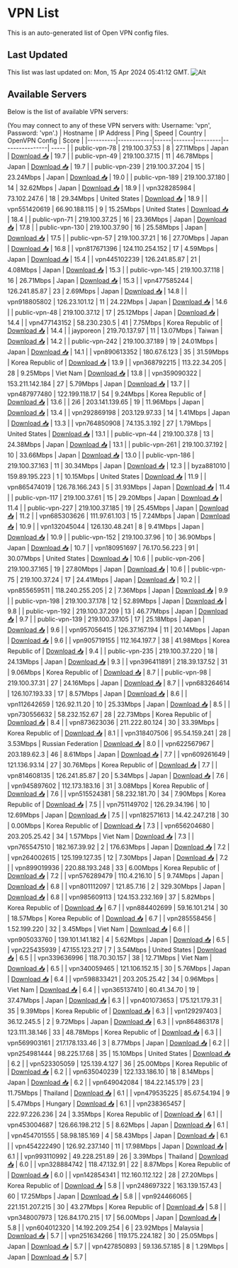 # VPN List

This is an auto-generated list of Open VPN config files.

## Last Updated

This list was last updated on: Mon, 15 Apr 2024 05:41:12 GMT.
![Alt](https://repobeats.axiom.co/api/embed/186b98318ef1479477931607c1ad7d823f12451f.svg "Repobeats analytics image")

## Available Servers

Below is the list of available VPN servers:

(You may connect to any of these VPN servers with: Username: 'vpn', Password: 'vpn'.)
| Hostname | IP Address | Ping | Speed | Country | OpenVPN Config | Score |
|----------|------------|------|-------|---------|----------------| ----- |
| public-vpn-78 | 219.100.37.53 | 8 | 27.11Mbps | Japan | [Download 📥](./configs/server_0_JP.ovpn) | 19.7 |
| public-vpn-49 | 219.100.37.15 | 11 | 46.78Mbps | Japan | [Download 📥](./configs/server_1_JP.ovpn) | 19.7 |
| public-vpn-239 | 219.100.37.204 | 15 | 23.24Mbps | Japan | [Download 📥](./configs/server_2_JP.ovpn) | 19.0 |
| public-vpn-189 | 219.100.37.180 | 14 | 32.62Mbps | Japan | [Download 📥](./configs/server_3_JP.ovpn) | 18.9 |
| vpn328285984 | 73.102.247.6 | 18 | 29.34Mbps | United States | [Download 📥](./configs/server_4_US.ovpn) | 18.9 |
| vpn551420619 | 66.90.188.115 | 9 | 15.25Mbps | United States | [Download 📥](./configs/server_5_US.ovpn) | 18.4 |
| public-vpn-71 | 219.100.37.25 | 16 | 23.36Mbps | Japan | [Download 📥](./configs/server_6_JP.ovpn) | 17.8 |
| public-vpn-130 | 219.100.37.90 | 16 | 25.58Mbps | Japan | [Download 📥](./configs/server_7_JP.ovpn) | 17.5 |
| public-vpn-57 | 219.100.37.21 | 16 | 27.70Mbps | Japan | [Download 📥](./configs/server_8_JP.ovpn) | 16.8 |
| vpn817671396 | 124.110.254.152 | 17 | 4.59Mbps | Japan | [Download 📥](./configs/server_9_JP.ovpn) | 15.4 |
| vpn445102239 | 126.241.85.87 | 21 | 4.08Mbps | Japan | [Download 📥](./configs/server_10_JP.ovpn) | 15.3 |
| public-vpn-145 | 219.100.37.118 | 16 | 26.71Mbps | Japan | [Download 📥](./configs/server_11_JP.ovpn) | 15.3 |
| vpn477585244 | 126.241.85.87 | 23 | 2.69Mbps | Japan | [Download 📥](./configs/server_12_JP.ovpn) | 14.8 |
| vpn918805802 | 126.23.101.12 | 11 | 24.22Mbps | Japan | [Download 📥](./configs/server_13_JP.ovpn) | 14.6 |
| public-vpn-48 | 219.100.37.12 | 17 | 25.12Mbps | Japan | [Download 📥](./configs/server_14_JP.ovpn) | 14.4 |
| vpn477143152 | 58.230.230.5 | 41 | 7.75Mbps | Korea Republic of | [Download 📥](./configs/server_15_KR.ovpn) | 14.4 |
| jayporeon | 219.70.137.97 | 11 | 13.07Mbps | Taiwan | [Download 📥](./configs/server_16_TW.ovpn) | 14.2 |
| public-vpn-242 | 219.100.37.189 | 19 | 24.01Mbps | Japan | [Download 📥](./configs/server_17_JP.ovpn) | 14.1 |
| vpn890613352 | 180.67.6.123 | 35 | 31.59Mbps | Korea Republic of | [Download 📥](./configs/server_18_KR.ovpn) | 13.9 |
| vpn368792215 | 113.22.34.205 | 28 | 9.25Mbps | Viet Nam | [Download 📥](./configs/server_19_VN.ovpn) | 13.8 |
| vpn359090322 | 153.211.142.184 | 27 | 5.79Mbps | Japan | [Download 📥](./configs/server_20_JP.ovpn) | 13.7 |
| vpn487977480 | 122.199.118.17 | 54 | 9.24Mbps | Korea Republic of | [Download 📥](./configs/server_21_KR.ovpn) | 13.6 |
| 2i6 | 203.141.139.65 | 19 | 11.96Mbps | Japan | [Download 📥](./configs/server_22_JP.ovpn) | 13.4 |
| vpn292869198 | 203.129.97.33 | 14 | 1.41Mbps | Japan | [Download 📥](./configs/server_23_JP.ovpn) | 13.3 |
| vpn764850908 | 74.135.3.192 | 27 | 1.79Mbps | United States | [Download 📥](./configs/server_24_US.ovpn) | 13.1 |
| public-vpn-44 | 219.100.37.8 | 13 | 24.38Mbps | Japan | [Download 📥](./configs/server_25_JP.ovpn) | 13.1 |
| public-vpn-261 | 219.100.37.192 | 10 | 33.66Mbps | Japan | [Download 📥](./configs/server_26_JP.ovpn) | 13.0 |
| public-vpn-186 | 219.100.37.163 | 11 | 30.34Mbps | Japan | [Download 📥](./configs/server_27_JP.ovpn) | 12.3 |
| byza881010 | 159.89.195.223 | 1 | 10.15Mbps | United States | [Download 📥](./configs/server_28_US.ovpn) | 11.9 |
| vpn865474019 | 126.78.166.243 | 5 | 31.93Mbps | Japan | [Download 📥](./configs/server_29_JP.ovpn) | 11.4 |
| public-vpn-117 | 219.100.37.61 | 15 | 29.20Mbps | Japan | [Download 📥](./configs/server_30_JP.ovpn) | 11.4 |
| public-vpn-227 | 219.100.37.185 | 19 | 25.45Mbps | Japan | [Download 📥](./configs/server_31_JP.ovpn) | 11.2 |
| vpn685303626 | 111.97.61.103 | 15 | 7.24Mbps | Japan | [Download 📥](./configs/server_32_JP.ovpn) | 10.9 |
| vpn132045044 | 126.130.48.241 | 8 | 9.41Mbps | Japan | [Download 📥](./configs/server_33_JP.ovpn) | 10.9 |
| public-vpn-152 | 219.100.37.96 | 10 | 36.90Mbps | Japan | [Download 📥](./configs/server_34_JP.ovpn) | 10.7 |
| vpn180951697 | 76.170.56.223 | 91 | 30.07Mbps | United States | [Download 📥](./configs/server_35_US.ovpn) | 10.6 |
| public-vpn-206 | 219.100.37.165 | 19 | 27.80Mbps | Japan | [Download 📥](./configs/server_36_JP.ovpn) | 10.6 |
| public-vpn-75 | 219.100.37.24 | 17 | 24.41Mbps | Japan | [Download 📥](./configs/server_37_JP.ovpn) | 10.2 |
| vpn855659511 | 118.240.255.205 | 2 | 7.36Mbps | Japan | [Download 📥](./configs/server_38_JP.ovpn) | 9.9 |
| public-vpn-198 | 219.100.37.178 | 12 | 52.89Mbps | Japan | [Download 📥](./configs/server_39_JP.ovpn) | 9.8 |
| public-vpn-192 | 219.100.37.209 | 13 | 46.77Mbps | Japan | [Download 📥](./configs/server_40_JP.ovpn) | 9.7 |
| public-vpn-139 | 219.100.37.105 | 17 | 25.18Mbps | Japan | [Download 📥](./configs/server_41_JP.ovpn) | 9.6 |
| vpn957056415 | 126.37.167.194 | 11 | 20.14Mbps | Japan | [Download 📥](./configs/server_42_JP.ovpn) | 9.6 |
| vpn905719155 | 112.164.197.7 | 38 | 41.98Mbps | Korea Republic of | [Download 📥](./configs/server_43_KR.ovpn) | 9.4 |
| public-vpn-235 | 219.100.37.220 | 18 | 24.13Mbps | Japan | [Download 📥](./configs/server_44_JP.ovpn) | 9.3 |
| vpn396411891 | 218.39.137.52 | 31 | 9.06Mbps | Korea Republic of | [Download 📥](./configs/server_45_KR.ovpn) | 8.7 |
| public-vpn-98 | 219.100.37.31 | 27 | 24.16Mbps | Japan | [Download 📥](./configs/server_46_JP.ovpn) | 8.7 |
| vpn683264614 | 126.107.193.33 | 17 | 8.57Mbps | Japan | [Download 📥](./configs/server_47_JP.ovpn) | 8.6 |
| vpn112642659 | 126.92.11.20 | 10 | 25.33Mbps | Japan | [Download 📥](./configs/server_48_JP.ovpn) | 8.5 |
| vpn730556632 | 58.232.152.67 | 28 | 22.73Mbps | Korea Republic of | [Download 📥](./configs/server_49_KR.ovpn) | 8.4 |
| vpn873623036 | 211.222.80.124 | 30 | 33.39Mbps | Korea Republic of | [Download 📥](./configs/server_50_KR.ovpn) | 8.1 |
| vpn318407506 | 95.54.159.241 | 28 | 3.53Mbps | Russian Federation | [Download 📥](./configs/server_51_RU.ovpn) | 8.0 |
| vpn622567967 | 203.189.62.3 | 46 | 8.61Mbps | Japan | [Download 📥](./configs/server_52_JP.ovpn) | 7.7 |
| vpn609261649 | 121.136.93.14 | 27 | 30.76Mbps | Korea Republic of | [Download 📥](./configs/server_53_KR.ovpn) | 7.7 |
| vpn814608135 | 126.241.85.87 | 20 | 5.34Mbps | Japan | [Download 📥](./configs/server_54_JP.ovpn) | 7.6 |
| vpn945897602 | 112.173.183.16 | 31 | 3.08Mbps | Korea Republic of | [Download 📥](./configs/server_55_KR.ovpn) | 7.6 |
| vpn515524381 | 58.232.181.70 | 34 | 7.90Mbps | Korea Republic of | [Download 📥](./configs/server_56_KR.ovpn) | 7.5 |
| vpn751149702 | 126.29.34.196 | 10 | 12.69Mbps | Japan | [Download 📥](./configs/server_57_JP.ovpn) | 7.5 |
| vpn182571613 | 14.42.247.218 | 30 | 0.00Mbps | Korea Republic of | [Download 📥](./configs/server_58_KR.ovpn) | 7.3 |
| vpn656204680 | 203.205.25.42 | 34 | 1.57Mbps | Viet Nam | [Download 📥](./configs/server_59_VN.ovpn) | 7.3 |
| vpn765547510 | 182.167.39.92 | 2 | 176.63Mbps | Japan | [Download 📥](./configs/server_60_JP.ovpn) | 7.2 |
| vpn264002615 | 125.199.127.35 | 12 | 7.30Mbps | Japan | [Download 📥](./configs/server_61_JP.ovpn) | 7.2 |
| vpn899019936 | 220.88.193.248 | 33 | 6.00Mbps | Korea Republic of | [Download 📥](./configs/server_62_KR.ovpn) | 7.2 |
| vpn576289479 | 110.4.216.10 | 5 | 9.74Mbps | Japan | [Download 📥](./configs/server_63_JP.ovpn) | 6.8 |
| vpn801112097 | 121.85.7.16 | 2 | 329.30Mbps | Japan | [Download 📥](./configs/server_64_JP.ovpn) | 6.8 |
| vpn985609113 | 124.153.232.169 | 37 | 5.82Mbps | Korea Republic of | [Download 📥](./configs/server_65_KR.ovpn) | 6.7 |
| vpn884402699 | 59.16.101.214 | 30 | 18.57Mbps | Korea Republic of | [Download 📥](./configs/server_66_KR.ovpn) | 6.7 |
| vpn285558456 | 1.52.199.220 | 32 | 3.45Mbps | Viet Nam | [Download 📥](./configs/server_67_VN.ovpn) | 6.6 |
| vpn905033760 | 139.101.141.182 | 4 | 5.62Mbps | Japan | [Download 📥](./configs/server_68_JP.ovpn) | 6.5 |
| vpn225435939 | 47.155.123.217 | 7 | 3.54Mbps | United States | [Download 📥](./configs/server_69_US.ovpn) | 6.5 |
| vpn339636996 | 118.70.30.157 | 38 | 12.71Mbps | Viet Nam | [Download 📥](./configs/server_70_VN.ovpn) | 6.5 |
| vpn340059465 | 121.106.152.15 | 30 | 5.76Mbps | Japan | [Download 📥](./configs/server_71_JP.ovpn) | 6.4 |
| vpn598833421 | 203.205.25.42 | 34 | 0.96Mbps | Viet Nam | [Download 📥](./configs/server_72_VN.ovpn) | 6.4 |
| vpn365137410 | 60.41.34.70 | 19 | 37.47Mbps | Japan | [Download 📥](./configs/server_73_JP.ovpn) | 6.3 |
| vpn401073653 | 175.121.179.31 | 35 | 9.39Mbps | Korea Republic of | [Download 📥](./configs/server_74_KR.ovpn) | 6.3 |
| vpn129297403 | 36.12.245.5 | 2 | 9.72Mbps | Japan | [Download 📥](./configs/server_75_JP.ovpn) | 6.3 |
| vpn864863178 | 123.111.38.146 | 33 | 48.78Mbps | Korea Republic of | [Download 📥](./configs/server_76_KR.ovpn) | 6.3 |
| vpn569903161 | 217.178.133.46 | 3 | 8.77Mbps | Japan | [Download 📥](./configs/server_77_JP.ovpn) | 6.2 |
| vpn254981444 | 98.225.17.68 | 35 | 15.10Mbps | United States | [Download 📥](./configs/server_78_US.ovpn) | 6.2 |
| vpn523305059 | 125.139.4.127 | 36 | 25.00Mbps | Korea Republic of | [Download 📥](./configs/server_79_KR.ovpn) | 6.2 |
| vpn635040239 | 122.133.186.10 | 18 | 8.14Mbps | Japan | [Download 📥](./configs/server_80_JP.ovpn) | 6.2 |
| vpn649042084 | 184.22.145.179 | 23 | 11.75Mbps | Thailand | [Download 📥](./configs/server_81_TH.ovpn) | 6.1 |
| vpn479535225 | 85.67.54.194 | 9 | 5.47Mbps | Hungary | [Download 📥](./configs/server_82_HU.ovpn) | 6.1 |
| vpn238365457 | 222.97.226.236 | 24 | 3.35Mbps | Korea Republic of | [Download 📥](./configs/server_83_KR.ovpn) | 6.1 |
| vpn453004687 | 126.66.198.212 | 5 | 8.62Mbps | Japan | [Download 📥](./configs/server_84_JP.ovpn) | 6.1 |
| vpn454701555 | 58.98.185.169 | 4 | 58.43Mbps | Japan | [Download 📥](./configs/server_85_JP.ovpn) | 6.1 |
| vpn454222490 | 126.92.237.140 | 11 | 17.98Mbps | Japan | [Download 📥](./configs/server_86_JP.ovpn) | 6.1 |
| vpn993110992 | 49.228.251.89 | 26 | 3.39Mbps | Thailand | [Download 📥](./configs/server_87_TH.ovpn) | 6.0 |
| vpn328884742 | 118.47.132.91 | 22 | 8.87Mbps | Korea Republic of | [Download 📥](./configs/server_88_KR.ovpn) | 6.0 |
| vpn142854341 | 112.160.112.122 | 28 | 27.20Mbps | Korea Republic of | [Download 📥](./configs/server_89_KR.ovpn) | 5.8 |
| vpn248697322 | 163.139.157.43 | 60 | 17.25Mbps | Japan | [Download 📥](./configs/server_90_JP.ovpn) | 5.8 |
| vpn924466065 | 221.151.207.215 | 30 | 43.27Mbps | Korea Republic of | [Download 📥](./configs/server_91_KR.ovpn) | 5.8 |
| vpn348007973 | 126.84.170.215 | 17 | 56.00Mbps | Japan | [Download 📥](./configs/server_92_JP.ovpn) | 5.8 |
| vpn604012320 | 14.192.209.254 | 6 | 23.92Mbps | Malaysia | [Download 📥](./configs/server_93_MY.ovpn) | 5.7 |
| vpn251634266 | 119.175.224.182 | 30 | 25.05Mbps | Japan | [Download 📥](./configs/server_94_JP.ovpn) | 5.7 |
| vpn427850893 | 59.136.57.185 | 8 | 1.29Mbps | Japan | [Download 📥](./configs/server_95_JP.ovpn) | 5.7 |
